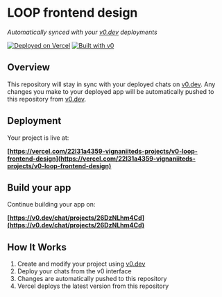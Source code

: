# LOOP frontend design

*Automatically synced with your [v0.dev](https://v0.dev) deployments*

[![Deployed on Vercel](https://img.shields.io/badge/Deployed%20on-Vercel-black?style=for-the-badge&logo=vercel)](https://vercel.com/22l31a4359-vignaniiteds-projects/v0-loop-frontend-design)
[![Built with v0](https://img.shields.io/badge/Built%20with-v0.dev-black?style=for-the-badge)](https://v0.dev/chat/projects/26DzNLhm4Cd)

## Overview

This repository will stay in sync with your deployed chats on [v0.dev](https://v0.dev).
Any changes you make to your deployed app will be automatically pushed to this repository from [v0.dev](https://v0.dev).

## Deployment

Your project is live at:

**[https://vercel.com/22l31a4359-vignaniiteds-projects/v0-loop-frontend-design](https://vercel.com/22l31a4359-vignaniiteds-projects/v0-loop-frontend-design)**

## Build your app

Continue building your app on:

**[https://v0.dev/chat/projects/26DzNLhm4Cd](https://v0.dev/chat/projects/26DzNLhm4Cd)**

## How It Works

1. Create and modify your project using [v0.dev](https://v0.dev)
2. Deploy your chats from the v0 interface
3. Changes are automatically pushed to this repository
4. Vercel deploys the latest version from this repository